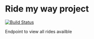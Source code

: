 # Ride my way project
[![Build Status](https://travis-ci.org/Njaya2019/Ride-My-Way.svg?branch=endpoint)](https://travis-ci.org/Njaya2019/Ride-My-Way)

Endpoint to view all rides availble